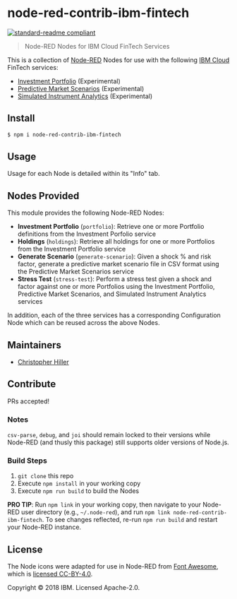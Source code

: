 # node-red-contrib-ibm-fintech

[![standard-readme compliant](https://img.shields.io/badge/standard--readme-OK-green.svg?style=flat-square)](https://github.com/RichardLitt/standard-readme)

> Node-RED Nodes for IBM Cloud FinTech Services

This is a collection of [Node-RED](https://nodered.org) Nodes for use with the following [IBM Cloud](https://www.ibm.com/cloud/) FinTech services:

- [Investment Portfolio](https://console.bluemix.net/catalog/services/investment-portfolio) (Experimental)
- [Predictive Market Scenarios](https://console.bluemix.net/catalog/services/predictive-market-scenarios) (Experimental)
- [Simulated Instrument Analytics](https://console.bluemix.net/catalog/services/simulated-instrument-analytics) (Experimental)

## Install

```bash
$ npm i node-red-contrib-ibm-fintech
```

## Usage

Usage for each Node is detailed within its "Info" tab.

## Nodes Provided

This module provides the following Node-RED Nodes:

- **Investment Portfolio** (`portfolio`): Retrieve one or more Portfolio definitions from the Investment Porfolio service
- **Holdings** (`holdings`): Retrieve all holdings for one or more Portfolios from the Investment Portfolio service
- **Generate Scenario** (`generate-scenario`): Given a shock % and risk factor, generate a predictive market scenario file in CSV format using the Predictive Market Scenarios service
- **Stress Test** (`stress-test`): Perform a stress test given a shock and factor against one or more Portfolios using the Investment Portfolio, Predictive Market Scenarios, and Simulated Instrument Analytics services

In addition, each of the three services has a corresponding Configuration Node which can be reused across the above Nodes.

## Maintainers

- [Christopher Hiller](https://github.com/boneskull)

## Contribute

PRs accepted!

### Notes

`csv-parse`, `debug`, and `joi` should remain locked to their versions while Node-RED (and thusly this package) still supports older versions of Node.js.

### Build Steps

1. `git clone` this repo
2. Execute `npm install` in your working copy
3. Execute `npm run build` to build the Nodes

**PRO TIP**: Run `npm link` in your working copy, then navigate to your Node-RED user directory (e.g., `~/.node-red`), and run `npm link node-red-contrib-ibm-fintech`. To see changes reflected, re-run `npm run build` and restart your Node-RED instance.

## License

The Node icons were adapted for use in Node-RED from [Font Awesome](https://fontawesome.com), which is [licensed CC-BY-4.0](https://fontawesome.com/license).

Copyright © 2018 IBM. Licensed Apache-2.0.
